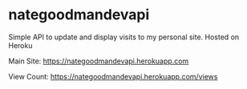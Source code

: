 # nategoodmandevapi
Simple API to update and display visits to my personal site. Hosted on Heroku


Main Site: https://nategoodmandevapi.herokuapp.com


View Count: https://nategoodmandevapi.herokuapp.com/views
